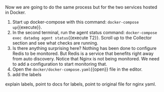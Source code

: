 Now we are going to do the same process but for the two services hosted in Docker. 

1. Start up docker-compose with this command: `docker-compose up`{{execute}}.
2. In the second terminal, run the agent status command: `docker-compose exec datadog agent status`{{execute T2}}. Scroll up to the Collector section and see what checks are running.
3. Is there anything surprising here? Nothing has been done to configure Redis to be monitored. But Redis is a service that benefits right away from auto discovery. Notice that Nginx is not being monitored. We need to add a configuration to start monitoring that. 
4. Open the `docker/docker-compose.yaml`{{open}} file in the editor. 
5. add the labels

explain labels, point to docs for labels, point to original file for nginx yaml.